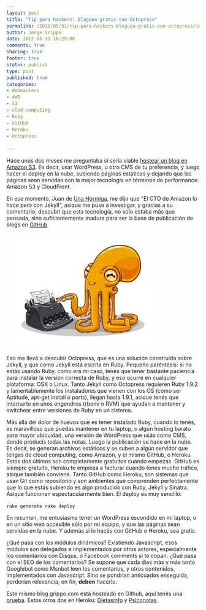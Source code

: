 ```yaml
--- 
layout: post
title: "Tip para hackers: bloguea gratis con Octopress"
permalink: /2012/05/31/tip-para-hackers-bloguea-gratis-con-octopress/index.html
author: Jorge Grippo
date: 2012-05-31 16:29:06
comments: true
sharing: true
footer: true
status: publish
type: post
published: true
categories: 
- Webmasters
- AWS
- S3
- clod computing
- Ruby
- GitHub
- Heroku
- Octopress

---
```

<!-- 309 -->
Hace unos dos meses me preguntaba si sería viable <a href="/2012/03/13/idea-para-usar-wordpress-solo-como-backend-y-servir-las-paginas-desde-amazon-s3/">hostear un blog en Amazon S3</a>. Es decir, usar WordPress, u otro CMS de tu preferencia, y luego hacer el deploy en la nube, subiendo páginas estáticas y dejando que las páginas sean servidas con la mejor tecnología en términos de performance: Amazon S3 y CloudFront.

<!--more-->En ese momento, Juan de <a href="https://unahormiga.com">Una Hormiga</a>, me dijo que "El CTO de Amazon lo hace pero con Jekyll", asique me puse a investigar, y gracias a su comentario, descubrí que esta tecnología, no solo estaba más que pensada, sino suficientemente madura para ser la base de publicación de blogs en <a href="https://github.com">GitHub</a>.

<a href="https://octopress.org"><img title="octopress" src="/wp-content/uploads/2012/05/octopress.png" alt="" /></a>

Eso me llevó a descubir Octopress, que es una solución construida sobre Jekyll, y que como Jekyll está escrita en Ruby. Pequeño paréntesis: si no estás usando Ruby, como era mi caso, tenés que tener bastante paciencia para instalar la versión correcta de Ruby, y eso ocurre en cualquier plataforma: OSX o Linux. Tanto Jekyll como Octopress requieren Ruby 1.9.2 y lamentablemente los instaladores que vienen con los OS (como ser Aptitude, apt-get install o ports), llegan hasta 1.9.1, asique tenés que internarte en unos engendros (rbenv o RVM) que ayudan a mantener y switchear entre versiones de Ruby en un sistema.

Más allá del dolor de huevos que es tener instalado Ruby, cuando lo tenés, es maravilloso que puedas mantener en tu laptop, o algún hosting barato para mayor ubicuidad, una versión de WordPress que usás como CMS, donde producís todas las notas. Luego la publicación se hace en la nube. Es decir, se generan archivos estáticos y se suben a algún servidor que tengas de cloud computing, como Amazon, y el mismo GitHub, o Heroku. Estos dos últimos son completamente gratuitos cuando empezás. GitHub es siempre gratuito, Heroku te empieza a facturar cuando tenes mucho tráfico, asique también conviene. Tanto GitHub como Heroku, son sistemas que usan Git como repositorio y son ambientes que comprenden perfectamente que lo que estás subiendo es algo producido con Ruby, Jekyll y Sinatra. Asique funcionan espectacularmente bien. El deploy es muy sencillo:

<code>rake generate
rake deploy</code>

En resumen, me entusiasma tener un WordPress escondido en mi laptop, o en un sitio web accesible sólo por mi equipo, y que las páginas sean servidas en la nube. Y además si lo hacés con GitHub o Heroku, sea gratis.

¿Qué pasa con los módulos dinámicos? Existiendo Javascript, esos módulos son delegados e implementados por otros actores, especialmente los comentarios con Disqus, ó Facebook comments si te copan. ¿Qué pasa con el SEO de los comentarios? Se supone que cada días más y más tanto Googlebot como Msnbot leen los comentarios, y otros contenidos, implementados con Javascript. Sino se pondrían anticuados enseguida, perderían relevancia, en fin, <strong>deben</strong> hacerlo.

Este mismo blog.grippo.com está hosteado en Github, aquí tenés una <a href="/no-existe-esta-pagina.html" rel="nofollow">prueba</a>. Estos otros dos en Heroku: <a href="https://www.dietasinfo.com/">Dietasinfo</a> y <a href="https://www.psiconotas.com/">Psiconotas</a>.

